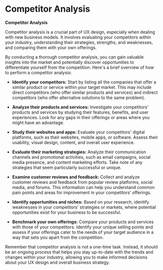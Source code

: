 # Competitor Analysis

**Competitor Analysis**

Competitor analysis is a crucial part of UX design, especially when dealing with new business models. It involves evaluating your competitors within your industry, understanding their strategies, strengths, and weaknesses, and comparing them with your own offerings.

By conducting a thorough competitor analysis, you can gain valuable insights into the market and potentially discover opportunities to differentiate yourself from the competition. Here's a brief overview of how to perform a competitor analysis:

- **Identify your competitors:** Start by listing all the companies that offer a similar product or service within your target market. This may include direct competitors (who offer similar products and services) and indirect competitors (who offer alternative solutions to the same problem).

- **Analyze their products and services:** Investigate your competitors' products and services by studying their features, benefits, and user experiences. Look for any gaps in their offerings or areas where you might have an advantage.

- **Study their websites and apps:** Evaluate your competitors' digital platforms, such as their websites, mobile apps, or software. Assess their usability, visual design, content, and overall user experience.

- **Evaluate their marketing strategies:** Analyze their communication channels and promotional activities, such as email campaigns, social media presence, and content marketing efforts. Take note of any strategies that seem particularly successful or unique.

- **Examine customer reviews and feedback:** Collect and analyze customer reviews and feedback from popular review platforms, social media, and forums. This information can help you understand common pain points and areas for improvement in your competitors’ offerings.

- **Identify opportunities and niches:** Based on your research, identify weaknesses in your competitors' strategies or markets, where potential opportunities exist for your business to be successful.

- **Benchmark your own offerings:** Compare your products and services with those of your competitors. Identify your unique selling points and assess if your offerings cater to the needs of your target audience in a way that sets you apart from the competition.

Remember that competitor analysis is not a one-time task. Instead, it should be an ongoing process that helps you stay up-to-date with the trends and changes within your industry, allowing you to make informed decisions about your UX design and overall business strategy.